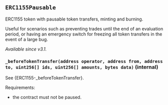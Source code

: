 ## `ERC1155Pausable`



ERC1155 token with pausable token transfers, minting and burning.

Useful for scenarios such as preventing trades until the end of an evaluation
period, or having an emergency switch for freezing all token transfers in the
event of a large bug.

_Available since v3.1._


### `_beforeTokenTransfer(address operator, address from, address to, uint256[] ids, uint256[] amounts, bytes data)` (internal)



See {ERC1155-_beforeTokenTransfer}.

Requirements:

- the contract must not be paused.




